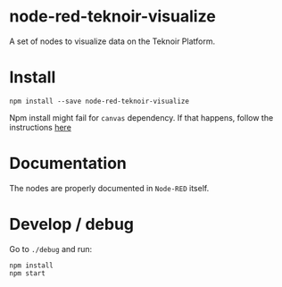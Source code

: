 # node-red-teknoir-visualize

A set of nodes to visualize data on the Teknoir Platform.

# Install

```
npm install --save node-red-teknoir-visualize
```

Npm install might fail for `canvas` dependency. If that happens, follow the instructions [here](https://www.npmjs.com/package/canvas)

# Documentation
The nodes are properly documented in `Node-RED` itself. 

# Develop / debug
Go to `./debug` and run:
```
npm install
npm start
```
